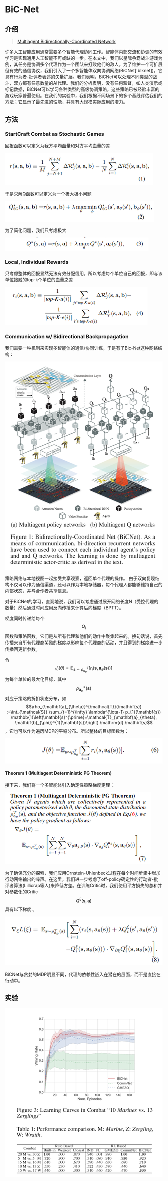 # BiC-Net

## 介绍

> [Multiagent Bidirectionally-Coordinated Network](https://arxiv.org/abs/1703.10069)

许多人工智能应用通常需要多个智能代理协同工作。智能体内部交流和协调的有效学习是实现通用人工智能不可或缺的一步。在本文中，我们以星际争霸战斗游戏为例，其任务是协调多个代理作为一个团队来打败他们的敌人。为了维护一个可扩展但有效的通信协议，我们引入了一个多智能体双向协调网络\(BiCNet\['bIknet\]\)，它具有行为者-批评者表述的矢量扩展。我们表明，BiCNet可以处理不同类型的战斗，双方都有任意数量的AI代理。我们的分析表明，没有任何监督，如人类演示或标记数据，BiCNet可以学习各种类型的高级协调策略，这些策略已被经验丰富的游戏玩家普遍使用。在我们的实验中，我们根据不同场景下的多个基线评估我们的方法；它显示了最先进的性能，并具有大规模实际应用的潜力。

## 方法

### StartCraft Combat as Stochastic Games

回报函数可以定义为我方平均血量和对方平均血量的差

![](../../.gitbook/assets/image%20%2872%29.png)

于是求解Q函数可以定义为一个极大极小问题

![](../../.gitbook/assets/image%20%28175%29.png)

为了简化问题，我们只考虑极大

![](../../.gitbook/assets/image%20%2890%29.png)

### Local, Individual Rewards

只考虑整体的回报显然无法有效分配信用，所以考虑每个单位自己的回报，即与该单位接触的top-k个单位的血量之差

![](../../.gitbook/assets/image%20%28122%29.png)

### Communication w/ Bidirectional Backpropagation

我们需要一种机制来实现多智能体的通信/协同训练，于是有了Bic-Net这种网络结构：

![](../../.gitbook/assets/image%20%2828%29.png)

策略网络与本地视图一起接受共享观察，返回单个代理的操作。 由于双向复现结构不仅可以作为通信渠道，还可以作为本地存储器，每个代理人都能够维持自己的内部状态，并与合作者共享信息。

对于BiCNet的学习，直观地说，我们可以考虑通过展开网络长度N（受控代理的数量）然后通过时间应用反向传播来计算后向梯度（BPTT）。

梯度同时传递给每个 $$Q_{i}$$ 函数和策略函数。它们是从所有代理和他们的动作中聚集起来的。换句话说，首先传播来自所有代理商奖励的梯度以影响每个代理商的活动，并且得到的梯度进一步传播回更新参数。

令 $$J_{i}(\theta)=\mathbb{E}_{\mathbf{s} \sim \rho_{a_{\theta}}^{T}}\left[r_{i}\left(\mathbf{s}, \mathbf{a}_{\theta}(\mathbf{s})\right)\right]$$ 为每个单位的最大化目标，其中 $$\rho_{\mathbf{a}_{o}}^{\mathcal{T}}(\mathbf{s})$$ 对应于策略的折扣状态分布，如 $$\rho_{\mathbf{a}_{\theta}}^{\mathcal{T}}(\mathbf{s}) :=\int_{\mathcal{S}} \sum_{t=1}^{\infty} \lambda^{\iota-1} p_{1}(\mathbf{s}) \mathbb{1}\left(\mathbf{s}^{\prime}=\mathcal{T}_{\mathbf{a}_{\theta}, \mathbf{b}_{\phi}}^{1}(\mathbf{s})\right) \mathrm{d} \mathbf{s}$$ ，它也可以作为遍历MDP的平稳分布。所以整体的目标函数为：

![](../../.gitbook/assets/image%20%2812%29.png)

#### Theorem 1 \(Multiagent Deterministic PG Theorem\)

接下来，我们将一个多智能体引入确定性策略梯度定理：

![](../../.gitbook/assets/image%20%28186%29.png)

为了确保充分的探索，我们应用Ornstein-Uhlenbeck过程在每个时间步骤中增加行动网络输出的噪声。在这里，我们进一步考虑了off-policy确定性的行动者-批评者算法\(Lillicrap等人\)来降低方差。在训练Critic时，我们使用平方损失的总和并对参数化的Critic$$Q^{\xi}(\mathbf{s}, \mathbf{a})$$具有以下梯度 。

![](../../.gitbook/assets/image%20%28166%29.png)

BiCNet与贪婪的MDP明显不同，代理的依赖性嵌入在潜在的层面，而不是直接在行动中。

## 实验

![](../../.gitbook/assets/image%20%28117%29.png)

